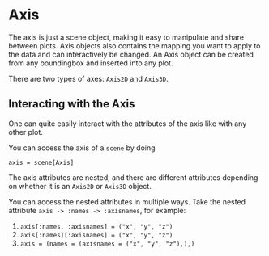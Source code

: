 # Axis

The axis is just a scene object, making it easy to manipulate and share between plots.
Axis objects also contains the mapping you want to apply to the data and can interactively be changed.
An Axis object can be created from any boundingbox and inserted into any plot.

There are two types of axes: `Axis2D` and `Axis3D`.

## Interacting with the Axis

One can quite easily interact with the attributes of the axis like with any other plot.

You can access the axis of a `scene` by doing

```
axis = scene[Axis]
```

The axis attributes are nested, and there are different attributes depending on whether it is an `Axis2D` or `Axis3D` object.

You can access the nested attributes in multiple ways. Take the nested attribute `axis -> :names -> :axisnames`, for example:

1. `axis[:names, :axisnames] = ("x", "y", "z")`
1. `axis[:names][:axisnames] = ("x", "y", "z")`
1. `axis = (names = (axisnames = ("x", "y", "z"),),)`
